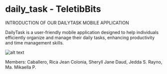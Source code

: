 # daily_task - TeletibBits

INTRODUCTION OF OUR DAILYTASK MOBILE APPLICATION 

DailyTask is a user-friendly mobile application designed to help individuals efficiently organize and manage their daily tasks, enhancing productivity and time management skills.

![alt text]([http://url/to/img.png](https://i.postimg.cc/m2NYY1ZF/e19d13eb-97dc-4498-943d-5e0d493e701e.jpg))

Members:
Caballero, Rica Jean
Colonia, Sheryll Jane 
Daud, Jedda S.
Rayno, Ma. Mikaella P.

